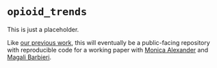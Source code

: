 # `opioid_trends`
This is just a placeholder.

Like [our previous work](https://github.com/MJAlexander/opioid-mcd), this will eventually be a public-facing repository with reproducible code for a working paper with [Monica Alexander](https://github.com/mjalexander) and [Magali Barbieri](http://www.demog.berkeley.edu/directories/profiles/barbieri.shtml).
